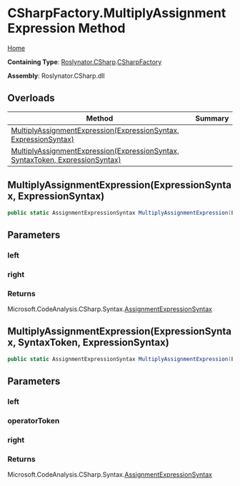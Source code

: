 # CSharpFactory\.MultiplyAssignmentExpression Method

[Home](../../../../README.md)

**Containing Type**: [Roslynator.CSharp](../../README.md)\.[CSharpFactory](../README.md)

**Assembly**: Roslynator\.CSharp\.dll

## Overloads

| Method | Summary |
| ------ | ------- |
| [MultiplyAssignmentExpression(ExpressionSyntax, ExpressionSyntax)](#Roslynator_CSharp_CSharpFactory_MultiplyAssignmentExpression_Microsoft_CodeAnalysis_CSharp_Syntax_ExpressionSyntax_Microsoft_CodeAnalysis_CSharp_Syntax_ExpressionSyntax_) | |
| [MultiplyAssignmentExpression(ExpressionSyntax, SyntaxToken, ExpressionSyntax)](#Roslynator_CSharp_CSharpFactory_MultiplyAssignmentExpression_Microsoft_CodeAnalysis_CSharp_Syntax_ExpressionSyntax_Microsoft_CodeAnalysis_SyntaxToken_Microsoft_CodeAnalysis_CSharp_Syntax_ExpressionSyntax_) | |

## MultiplyAssignmentExpression\(ExpressionSyntax, ExpressionSyntax\)<a name="Roslynator_CSharp_CSharpFactory_MultiplyAssignmentExpression_Microsoft_CodeAnalysis_CSharp_Syntax_ExpressionSyntax_Microsoft_CodeAnalysis_CSharp_Syntax_ExpressionSyntax_"></a>

```csharp
public static AssignmentExpressionSyntax MultiplyAssignmentExpression(ExpressionSyntax left, ExpressionSyntax right)
```

## Parameters

### left





### right





### Returns

Microsoft\.CodeAnalysis\.CSharp\.Syntax\.[AssignmentExpressionSyntax](https://docs.microsoft.com/en-us/dotnet/api/microsoft.codeanalysis.csharp.syntax.assignmentexpressionsyntax)

## MultiplyAssignmentExpression\(ExpressionSyntax, SyntaxToken, ExpressionSyntax\)<a name="Roslynator_CSharp_CSharpFactory_MultiplyAssignmentExpression_Microsoft_CodeAnalysis_CSharp_Syntax_ExpressionSyntax_Microsoft_CodeAnalysis_SyntaxToken_Microsoft_CodeAnalysis_CSharp_Syntax_ExpressionSyntax_"></a>

```csharp
public static AssignmentExpressionSyntax MultiplyAssignmentExpression(ExpressionSyntax left, SyntaxToken operatorToken, ExpressionSyntax right)
```

## Parameters

### left





### operatorToken





### right





### Returns

Microsoft\.CodeAnalysis\.CSharp\.Syntax\.[AssignmentExpressionSyntax](https://docs.microsoft.com/en-us/dotnet/api/microsoft.codeanalysis.csharp.syntax.assignmentexpressionsyntax)

